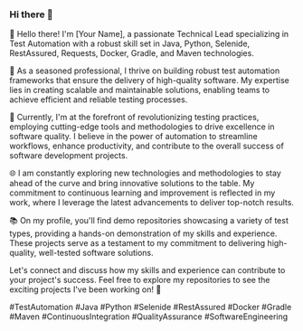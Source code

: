### Hi there 👋

<!--
**MBogdanski/MBogdanski** is a ✨ _special_ ✨ repository because its `README.md` (this file) appears on your GitHub profile.

Here are some ideas to get you started:

- 🔭 I’m currently working on ...
- 🌱 I’m currently learning ...
- 👯 I’m looking to collaborate on ...
- 🤔 I’m looking for help with ...
- 💬 Ask me about ...
- 📫 How to reach me: ...
- 😄 Pronouns: ...
- ⚡ Fun fact: ...
-->
👋 Hello there! I'm [Your Name], a passionate Technical Lead specializing in Test Automation with a robust skill set in Java, Python, Selenide, RestAssured, Requests, Docker, Gradle, and Maven technologies.

🚀 As a seasoned professional, I thrive on building robust test automation frameworks that ensure the delivery of high-quality software. My expertise lies in creating scalable and maintainable solutions, enabling teams to achieve efficient and reliable testing processes.

🔧 Currently, I'm at the forefront of revolutionizing testing practices, employing cutting-edge tools and methodologies to drive excellence in software quality. I believe in the power of automation to streamline workflows, enhance productivity, and contribute to the overall success of software development projects.

🌐 I am constantly exploring new technologies and methodologies to stay ahead of the curve and bring innovative solutions to the table. My commitment to continuous learning and improvement is reflected in my work, where I leverage the latest advancements to deliver top-notch results.

📚 On my profile, you'll find demo repositories showcasing a variety of test types, providing a hands-on demonstration of my skills and experience. These projects serve as a testament to my commitment to delivering high-quality, well-tested software solutions.

Let's connect and discuss how my skills and experience can contribute to your project's success. Feel free to explore my repositories to see the exciting projects I've been working on! 🚀

#TestAutomation #Java #Python #Selenide #RestAssured #Docker #Gradle #Maven #ContinuousIntegration #QualityAssurance #SoftwareEngineering
